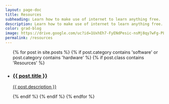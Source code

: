 ```yaml
---
layout: page-doc
title: Resources
subheading: Learn how to make use of internet to learn anything free.
description: Learn how to make use of internet to learn anything free.
color: grad-blog
image: https://drive.google.com/uc?id=1UxhEh7-FyENdPesic-nsMj8qy7wFg-PL
permalink: /resources
---
```


<div class="home-container">
  <div class="home-articles">
    <div class="home-wrapper">
      <div class="page-holder">
        <ul>
        {% for post in site.posts %}
          {% if post.category contains 'software' or post.category contains 'hardware' %}
            {% if post.class contains 'Resources' %}
                <li>
                  <a class="post-link" href="{{ site.baseurl }}{{ post.url }}">
                    <div class="page-treasure-wrapper">
                      <div class="page-treasure-image" >
                        <div style="background-image: url('{{ post.image }}')"></div>
                      </div>
                      <div class="page-treasure">
                        <h3>{{ post.title }}</h3>
                        <p>{{ post.description }}</p>
                      </div>
                    </div>
                  </a>
                </li>
              {% endif %}
            {% endif %}
        {% endfor %}
        </ul>
      </div>
    </div>
  </div>
</div>